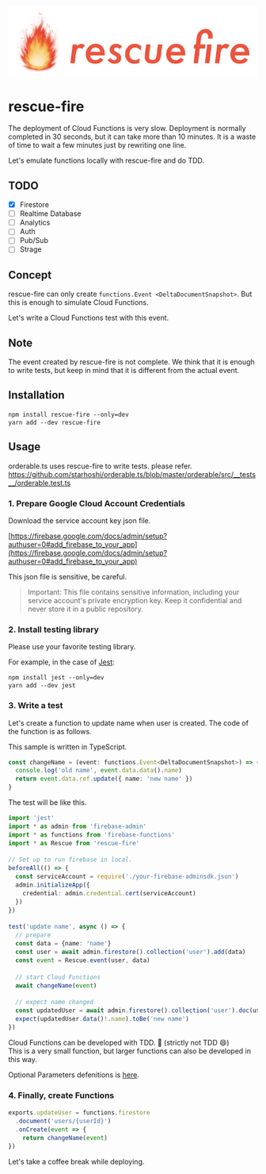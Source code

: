 <p align="center">
    <img src="https://raw.githubusercontent.com/starhoshi/rescue-fire/master/docs/logo.png" />
</p>

# rescue-fire

The deployment of Cloud Functions is very slow. Deployment is normally completed in 30 seconds, but it can take more than 10 minutes. It is a waste of time to wait a few minutes just by rewriting one line.

Let's emulate functions locally with rescue-fire and do TDD.

## TODO

* [x] Firestore
* [ ] Realtime Database
* [ ] Analytics
* [ ] Auth
* [ ] Pub/Sub
* [ ] Strage

## Concept

rescue-fire can only create `functions.Event <DeltaDocumentSnapshot>`. But this is enough to simulate Cloud Functions.

Let's write a Cloud Functions test with this event.

## Note

The event created by rescue-fire is not complete. We think that it is enough to write tests, but keep in mind that it is different from the actual event.

## Installation

```
npm install rescue-fire --only=dev
yarn add --dev rescue-fire
```

## Usage

orderable.ts uses rescue-fire to write tests. please refer.
https://github.com/starhoshi/orderable.ts/blob/master/orderable/src/__tests__/orderable.test.ts

### 1. Prepare Google Cloud Account Credentials

Download the service account key json file.

[https://firebase.google.com/docs/admin/setup?authuser=0#add_firebase_to_your_app](https://firebase.google.com/docs/admin/setup?authuser=0#add_firebase_to_your_app)

This json file is sensitive, be careful.

> Important: This file contains sensitive information, including your service account's private encryption key. Keep it confidential and never store it in a public repository.

### 2. Install testing library

Please use your favorite testing library.

For example, in the case of [Jest](https://facebook.github.io/jest/):

```
npm install jest --only=dev
yarn add --dev jest
```

### 3. Write a test

Let's create a function to update name when user is created. The code of the function is as follows.

This sample is written in TypeScript.

```ts
const changeName = (event: functions.Event<DeltaDocumentSnapshot>) => {
  console.log('old name', event.data.data().name)
  return event.data.ref.update({ name: 'new name' })
}
```

The test will be like this.

```ts
import 'jest'
import * as admin from 'firebase-admin'
import * as functions from 'firebase-functions'
import * as Rescue from 'rescue-fire'

// Set up to run firebase in local.
beforeAll(() => {
  const serviceAccount = require('./your-firebase-adminsdk.json')
  admin.initializeApp({
    credential: admin.credential.cert(serviceAccount)
  })
})

test('update name', async () => {
  // prepare
  const data = {name: 'name'}
  const user = await admin.firestore().collection('user').add(data)
  const event = Rescue.event(user, data)

  // start Cloud Functions
  await changeName(event)

  // expect name changed
  const updatedUser = await admin.firestore().collection('user').doc(user.id).get()
  expect(updatedUser.data()!.name).toBe('new name')
})
```

Cloud Functions can be developed with TDD. :tada: (strictly not TDD :smile:)  
This is a very small function, but larger functions can also be developed in this way.

Optional Parameters defenitions is [here](https://github.com/starhoshi/rescue-fire/blob/master/src/index.ts#L18).

### 4. Finally, create Functions

```ts
exports.updateUser = functions.firestore
  .document('users/{userId}')
  .onCreate(event => {
    return changeName(event)
})
```

Let's take a coffee break while deploying.
